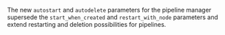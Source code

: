 The new `autostart` and `autodelete` parameters for the pipeline manager
supersede the `start_when_created` and `restart_with_node` parameters and
extend restarting and deletion possibilities for pipelines.
